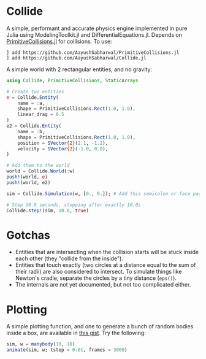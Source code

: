 # Collide

A simple, performant and accurate physics engine implemented in pure Julia using ModelingToolkit.jl and DifferentialEquations.jl. Depends on [PrimitiveCollisions.jl](https://github.com/AayushSabharwal/PrimitiveCollisions.jl) for collisions. To use:

```
] add https://github.com/AayushSabharwal/PrimitiveCollisions.jl
] add https://github.com/AayushSabharwal/Collide.jl
```

A simple world with 2 rectangular entities, and no gravity:

```julia
using Collide, PrimitiveCollisions, StaticArrays

# Create two entities
e = Collide.Entity(
    name = :a,
    shape = PrimitiveCollisions.Rect(1.0, 1.0),
    linear_drag = 0.5
)
e2 = Collide.Entity(
    name = :b,
    shape = PrimitiveCollisions.Rect(1.0, 1.0),
    position = SVector{2}(2.1, -1.2),
    velocity = SVector{2}(-1.0, 0.0),
)

# Add them to the world
world = Collide.World(:w)
push!(world, e)
push!(world, e2)

sim = Collide.Simulation(w, [0., 0.]); # Add this semicolon or face pages of printed content

# Step 10.0 seconds, stopping after exactly 10.0s
Collide.step!(sim, 10.0, true)
```

# Gotchas

- Entities that are intersecting when the collision starts will be stuck inside each other (they "collide from the inside").
- Entities that touch exactly (two circles at a distance equal to the sum of their radii) are also considered to intersect. To simulate things like Newton's cradle, separate the circles by a tiny distance (`eps()`).
- The internals are not yet documented, but not too complicated either.

# Plotting

A simple plotting function, and one to generate a bunch of random bodies inside a box, are available in [this gist](https://gist.github.com/AayushSabharwal/9c76640b960c6726072d42f7ea577e08). Try the following:

```julia
sim, w = manybody(10, 10)
animate(sim, w; tstep = 0.01, frames = 3000)
```
